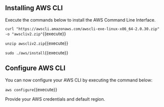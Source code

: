 ## Installing AWS CLI

Execute the commands below to install the AWS Command Line Interface.

`curl "https://awscli.amazonaws.com/awscli-exe-linux-x86_64-2.0.30.zip" -o "awscliv2.zip"`{{execute}}

`unzip awscliv2.zip`{{execute}}

`sudo ./aws/install`{{execute}}


## Configure AWS CLI

You can now configure your AWS CLI by executing the command below:

`aws configure`{{execute}}

Provide your AWS credentials and default region.